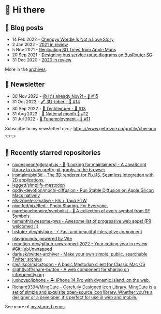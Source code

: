 # 👋 Hi there

## 📝 Blog posts

<!-- feed start -->
- 14 Feb 2022 - [Chengyu Wordle Is Not a Love Story](https://cheeaun.com/blog/2022/02/chengyu-wordle-is-not-a-love-story/)
- 2 Jan 2022 - [2021 in review](https://cheeaun.com/blog/2022/01/2021-in-review/)
- 5 Nov 2021 - [Replicating 3D Trees from Apple Maps](https://cheeaun.com/blog/2021/11/replicating-3d-trees-apple-maps/)
- 20 Sep 2021 - [Designing bus service route diagrams on BusRouter SG](https://cheeaun.com/blog/2021/09/bus-service-route-diagrams-busrouter-sg/)
- 31 Dec 2020 - [2020 in review](https://cheeaun.com/blog/2020/12/2020-in-review/)
<!-- feed end -->

More in the [archives](https://cheeaun.com/blog/archives/).

## 📰 Newsletter

<!-- newsletter start -->
- 30 Nov 2022 - [😱 It's already Nov?! - 🥫 #15](https://www.getrevue.co/profile/cheeaun/issues/it-s-already-nov-15-1433832)
- 31 Oct 2022 - [🖍️ 3D-tober - 🥫 #14](https://www.getrevue.co/profile/cheeaun/issues/3d-tober-14-1385284)
- 30 Sep 2022 - [🍎 Techtember - 🥫 #13](https://www.getrevue.co/profile/cheeaun/issues/techtember-13-1335515)
- 31 Aug 2022 - [🎏 National month 🥫 #12](https://www.getrevue.co/profile/cheeaun/issues/national-month-12-1289556)
- 31 Jul 2022 - [🕺 Funemployment - 🥫 #11](https://www.getrevue.co/profile/cheeaun/issues/funemployment-11-1247643)
<!-- newsletter end -->

Subscribe to my newsletter! 👉👉 https://www.getrevue.co/profile/cheeaun 👈👈

## 🌟 Recently starred repositories

<!-- starred repos start -->
- [nicoespeon/gitgraph.js - 👋 [Looking for maintainers] - A JavaScript library to draw pretty git graphs in the browser](https://github.com/nicoespeon/gitgraph.js)
- [jnsmalm/pixi3d - The 3D renderer for PixiJS. Seamless integration with 2D applications.](https://github.com/jnsmalm/pixi3d)
- [leggett/simplify-mastodon](https://github.com/leggett/simplify-mastodon)
- [godly-devotion/mochi-diffusion - Run Stable Diffusion on Apple Silicon Macs natively](https://github.com/godly-devotion/mochi-diffusion)
- [elk-zone/elk-native - Elk + Tauri FTW](https://github.com/elk-zone/elk-native)
- [pixelfed/pixelfed - Photo Sharing. For Everyone.](https://github.com/pixelfed/pixelfed)
- [marcbouchenoire/symbolist - 🔣 A collection of every symbol from SF Symbols.](https://github.com/marcbouchenoire/symbolist)
- [hemanth/awesome-pwa - Awesome list of progressive web apps! (PR welcomed ;))](https://github.com/hemanth/awesome-pwa)
- [histoire-dev/histoire - ⚡ Fast and beautiful interactive component playgrounds, powered by Vite ](https://github.com/histoire-dev/histoire)
- [remotion-dev/github-unwrapped-2022 - Your coding year in review #GitHubUnwrapped](https://github.com/remotion-dev/github-unwrapped-2022)
- [dariusk/twitter-archiver - Make your own simple, public, searchable Twitter archive](https://github.com/dariusk/twitter-archiver)
- [smallsco/macstodon - A basic Mastodon client for Classic Mac OS](https://github.com/smallsco/macstodon)
- [slightlyoff/share-button - A web component for sharing on infrequently.org](https://github.com/slightlyoff/share-button)
- [junhoyeo/iphone - 🏝️ iPhone 14 Pro with dynamic island, on the web.](https://github.com/junhoyeo/iphone)
- [Richard9394/MingCute - Carefully Designed Icon Library. MingCute is a set of simple and exquisite open-source icon library. Whether you're a designer or a developer, it's perfect for use in web and mobile.](https://github.com/Richard9394/MingCute)
<!-- starred repos end -->

See more of [my starred repos](https://github.com/stars/cheeaun/).